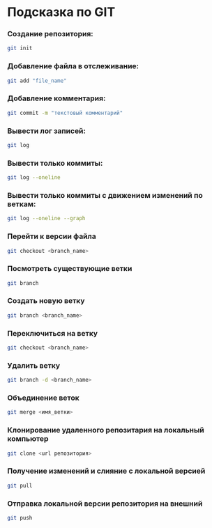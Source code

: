 # Подсказка по GIT

### Создание репозитория:
```sh
git init
``` 

### Добавление файла в отслеживание:
```sh
git add "file_name"
 ```

### Добавление комментария:
```sh
git commit -m "текстовый комментарий"
```

### Вывести лог записей:
```sh
git log
```

### Вывести только коммиты:
```sh
git log --oneline
```

### Вывести только коммиты с движением изменений по веткам:
```sh
git log --oneline --graph
```

### Перейти к версии файла
```sh
git checkout <branch_name>
```

### Посмотреть существующие ветки
```sh
git branch
``` 

### Создать новую ветку
```sh
git branch <branch_name>
```

### Переключиться на ветку
```sh
git checkout <branch_name>
```

### Удалить ветку
```sh
git branch -d <branch_name>
```

### Объединение веток
```sh
git merge <имя_ветки>
```

### Клонирование удаленного репозитария на локальный компьютер
```sh
git clone <url репозитория> 
```

### Получение изменений и слияние с локальной версией
```sh
git pull 
```

### Отправка локальной версии репозитория на внешний
```sh
git push
```